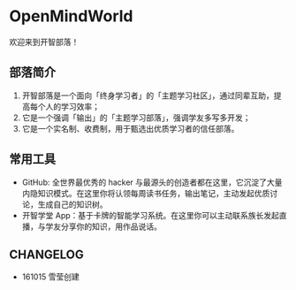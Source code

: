 # OpenMindWorld

欢迎来到开智部落！

## 部落简介

1. 开智部落是一个面向「终身学习者」的「主题学习社区」，通过同辈互助，提高每个人的学习效率；
2. 它是一个强调「输出」的「主题学习部落」，强调学友多写多开发；
3. 它是一个实名制、收费制，用于甄选出优质学习者的信任部落。

## 常用工具

- GitHub: 全世界最优秀的 hacker 与最源头的创造者都在这里，它沉淀了大量内隐知识模式。在这里你将认领每周读书任务，输出笔记，主动发起优质讨论，生成自己的知识树。
- 开智学堂 App：基于卡牌的智能学习系统。在这里你可以主动联系族长发起直播，与学友分享你的知识，用作品说话。

## CHANGELOG

- 161015 雪莹创建
